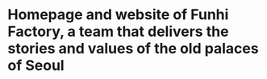 # Homepage and website of Funhi Factory, a team that delivers the stories and values of the old palaces of Seoul
